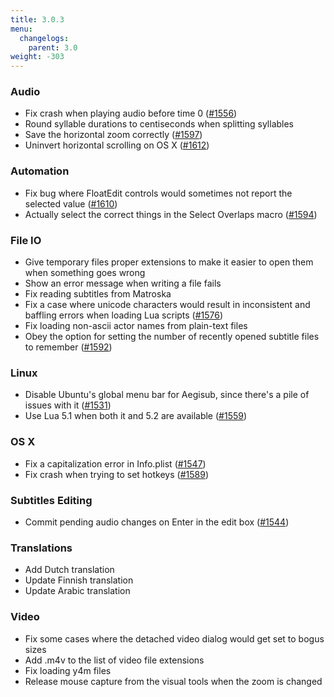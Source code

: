 ```yaml
---
title: 3.0.3
menu:
  changelogs:
    parent: 3.0
weight: -303
---
```


### Audio

- Fix crash when playing audio before time 0 ([#1556](http://devel.aegisub.org/ticket/1556))
- Round syllable durations to centiseconds when splitting syllables
- Save the horizontal zoom correctly ([#1597](http://devel.aegisub.org/ticket/1597))
- Uninvert horizontal scrolling on OS X ([#1612](http://devel.aegisub.org/ticket/1612))

### Automation

- Fix bug where FloatEdit controls would sometimes not report the selected value ([#1610](http://devel.aegisub.org/ticket/1610))
- Actually select the correct things in the Select Overlaps macro ([#1594](http://devel.aegisub.org/ticket/1594))

### File IO

- Give temporary files proper extensions to make it easier to open them when something goes wrong
- Show an error message when writing a file fails
- Fix reading subtitles from Matroska
- Fix a case where unicode characters would result in inconsistent and baffling errors when loading Lua scripts ([#1576](http://devel.aegisub.org/ticket/1576))
- Fix loading non-ascii actor names from plain-text files
- Obey the option for setting the number of recently opened subtitle files to remember ([#1592](http://devel.aegisub.org/ticket/1592))

### Linux

- Disable Ubuntu's global menu bar for Aegisub, since there's a pile of issues with it ([#1531](http://devel.aegisub.org/ticket/1531))
- Use Lua 5.1 when both it and 5.2 are available ([#1559](http://devel.aegisub.org/ticket/1559))

### OS X

- Fix a capitalization error in Info.plist ([#1547](http://devel.aegisub.org/ticket/1547))
- Fix crash when trying to set hotkeys ([#1589](http://devel.aegisub.org/ticket/1589))

### Subtitles Editing

- Commit pending audio changes on Enter in the edit box ([#1544](http://devel.aegisub.org/ticket/1544))

### Translations

- Add Dutch translation
- Update Finnish translation
- Update Arabic translation

### Video

- Fix some cases where the detached video dialog would get set to bogus sizes
- Add .m4v to the list of video file extensions
- Fix loading y4m files
- Release mouse capture from the visual tools when the zoom is changed
